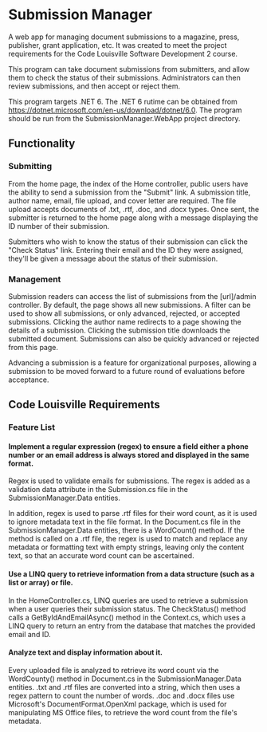 # Submission Manager
A web app for managing document submissions to a magazine, press, publisher, grant application, etc. It was created to meet the project requirements for the Code Louisville Software Development 2 course.

This program can take document submissions from submitters, and allow them to check the status of their submissions. Administrators can then review submissions, and then accept or reject them.

This program targets .NET 6. The .NET 6 rutime can be obtained from https://dotnet.microsoft.com/en-us/download/dotnet/6.0. The program should be run from the SubmissionManager.WebApp project directory.

## Functionality
### Submitting
From the home page, the index of the Home controller, public users have the ability to send a submission from the "Submit" link. A submission title, author name, email, file upload, and cover letter are required. The file upload accepts documents of .txt, .rtf, .doc, and .docx types. Once sent, the submitter is returned to the home page along with a message displaying the ID number of their submission. 

Submitters who wish to know the status of their submission can click the "Check Status" link. Entering their email and the ID they were assigned, they'll be given a message about the status of their submission.

### Management
Submission readers can access the list of submissions from the [url]/admin controller. By default, the page shows all new submissions. A filter can be used to show all submissions, or only advanced, rejected, or accepted submissions. Clicking the author name redirects to a page showing the details of a submission. Clicking the submission title downloads the submitted document. Submissions can also be quickly advanced or rejected from this page.

Advancing a submission is a feature for organizational purposes, allowing a submission to be moved forward to a future round of evaluations before acceptance.

## Code Louisville Requirements
### Feature List
#### Implement a regular expression (regex) to ensure a field either a phone number or an email address is always stored and displayed in the same format.
Regex is used to validate emails for submissions. The regex is added as a validation data attribute in the Submission.cs file in the SubmissionManager.Data entities. 

In addition, regex is used to parse .rtf files for their word count, as it is used to ignore metadata text in the file format. In the Document.cs file in the SubmissionManager.Data entities, there is a WordCount() method. If the method is called on a .rtf file, the regex is used to match and replace any metadata or formatting text with empty strings, leaving only the content text, so that an accurate word count can be ascertained.

#### Use a LINQ query to retrieve information from a data structure (such as a list or array) or file.
In the HomeController.cs, LINQ queries are used to retrieve a submission when a user queries their submission status. The CheckStatus() method calls a GetByIdAndEmailAsync() method in the Context.cs, which uses a LINQ query to return an entry from the database that matches the provided email and ID.

#### Analyze text and display information about it.
Every uploaded file is analyzed to retrieve its word count via the WordCounty() method in Document.cs in the SubmissionManager.Data entities. .txt and .rtf files are converted into a string, which then uses a regex pattern to count the number of words. .doc and .docx files use Microsoft's DocumentFormat.OpenXml package, which is used for manipulating MS Office files, to retrieve the word count from the file's metadata.
